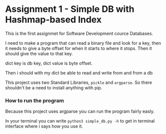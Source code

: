 # Assignment 1 - Simple DB with Hashmap-based Index

This is the first assignmet for Software Development cource Databases.

I need to make a program that can read a binary file and look for a key, then it needs to give a byte offset for when it starts to where it stops.
Then it should give the value to that key.

dict key is db key, dict value is byte offset. 

Then i should with my dict be able to read and write from and from a db 

This project uses two Standard Libraries, `pickle` and `argparse`. So there shouldn't be a need to install anything with pip.  

### How to run the program

Because this project uses argparse you can run the program fairly easly.

In your terminal you can write `python3 simple_db.py -h` to get in terminal interface where i says how you use it. 